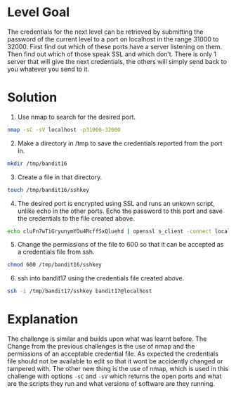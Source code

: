# Level Goal
The credentials for the next level can be retrieved by submitting the password of the current level to a port on localhost in the range 31000 to 32000. First find out which of these ports have a server listening on them. Then find out which of those speak SSL and which don’t. There is only 1 server that will give the next credentials, the others will simply send back to you whatever you send to it.

# Solution

1. Use nmap to search for the desired port.
```Bash
nmap -sC -sV localhost -p31000-32000
```
2. Make a directory in /tmp to save the credentials reported from the port in.
```Bash
mkdir /tmp/bandit16
```
3. Create a file in that directory.
```Bash
touch /tmp/bandit16/sshkey
```

4. The desired port is encrypted using SSL and runs an unkown script, unlike echo in the other ports. Echo the password to this port and save the credentials to the file created above.
```Bash
echo cluFn7wTiGryunymYOu4RcffSxQluehd | openssl s_client -connect localhost:31790 -quiet > /tmp/bandit16/sshkey
```

5. Change the permissions of the file to 600 so that it can be accepted as a credentials file from ssh.
```Bash
chmod 600 /tmp/bandit16/sshkey
```

6. ssh into bandit17 using the credentials file created above.
```Bash
ssh -i /tmp/bandit17/sshkey bandit17@localhost
```

# Explanation

The challenge is similar and builds upon what was learnt before. The Change from the previous challenges is the use of nmap and the permissions of an acceptable credential file. As expected the credentials file should not be available to edit so that it wont be accidently changed or tampered with. The other new thing is the use  of nmap, which is used in this challenge with options ```-sC``` and ```-sV``` which returns the open ports and what are the scripts they run and what versions of software are they running. 
